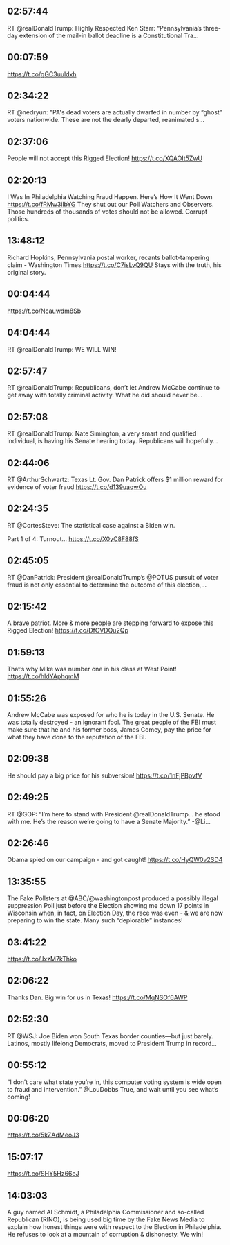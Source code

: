 ## 02:57:44
RT @realDonaldTrump: Highly Respected Ken Starr: “Pennsylvania’s three-day extension of the mail-in ballot deadline is a Constitutional Tra…
## 00:07:59
https://t.co/gGC3uuldxh
## 02:34:22
RT @nedryun: "PA's dead voters are actually dwarfed in number by “ghost” voters nationwide. These are not the dearly departed, reanimated s…
## 02:37:06
People will not accept this Rigged Election! https://t.co/XQAOIt5ZwU
## 02:20:13
I Was In Philadelphia Watching Fraud Happen. Here’s How It Went Down https://t.co/fRMw3ilbYG They shut out our Poll Watchers and Observers. Those hundreds of thousands of votes should not be allowed. Corrupt politics.
## 13:48:12
Richard Hopkins, Pennsylvania postal worker, recants ballot-tampering claim - Washington Times https://t.co/C7isLvQ9QU  Stays with the truth, his original story.
## 00:04:44
https://t.co/Ncauwdm8Sb
## 04:04:44
RT @realDonaldTrump: WE WILL WIN!
## 02:57:47
RT @realDonaldTrump: Republicans, don’t let Andrew McCabe continue to get away with totally criminal activity. What he did should never be…
## 02:57:08
RT @realDonaldTrump: Nate Simington, a very smart and qualified individual, is having his Senate hearing today. Republicans will hopefully…
## 02:44:06
RT @ArthurSchwartz: Texas Lt. Gov. Dan Patrick offers $1 million reward for evidence of voter fraud https://t.co/d139uaqwOu
## 02:24:35
RT @CortesSteve: The statistical case against a Biden win. 

Part 1 of 4: Turnout... https://t.co/X0yC8F88fS
## 02:45:05
RT @DanPatrick: President @realDonaldTrump’s @POTUS pursuit of voter fraud is not only essential to determine the outcome of this election,…
## 02:15:42
A brave patriot. More &amp; more people are stepping forward to expose this Rigged Election! https://t.co/DfOVDQu2Qp
## 01:59:13
That’s why Mike was number one in his class at West Point! https://t.co/hldYAphqmM
## 01:55:26
Andrew McCabe was exposed for who he is today in the U.S. Senate. He was totally destroyed - an ignorant fool. The great people of the FBI must make sure that he and his former boss, James Comey, pay the price for what they have done to the reputation of the FBI.
## 02:09:38
He should pay a big price for his subversion! https://t.co/1nFjPBpvfV
## 02:49:25
RT @GOP: “I’m here to stand with President @realDonaldTrump… he stood with me. He’s the reason we’re going to have a Senate Majority.” -@Li…
## 02:26:46
Obama spied on our campaign - and got caught! https://t.co/HyQW0v2SD4
## 13:35:55
The Fake Pollsters at @ABC/@washingtonpost produced a possibly illegal suppression Poll just before the Election showing me down 17 points in Wisconsin when, in fact, on Election Day, the race was even - &amp; we are now preparing to win the state. Many such “deplorable” instances!
## 03:41:22
https://t.co/JxzM7kThko
## 02:06:22
Thanks Dan. Big win for us in Texas! https://t.co/MqNSOf6AWP
## 02:52:30
RT @WSJ: Joe Biden won South Texas border counties—but just barely. Latinos, mostly lifelong Democrats, moved to President Trump in record…
## 00:55:12
“I don’t care what state you’re in, this computer voting system is wide open to fraud and intervention.” @LouDobbs  True, and wait until you see what’s coming!
## 00:06:20
https://t.co/5kZAdMeoJ3
## 15:07:17
https://t.co/SHY5Hz66eJ
## 14:03:03
A guy named Al Schmidt, a Philadelphia Commissioner and so-called Republican (RINO), is being used big time by the Fake  News Media to explain how honest things were with respect to the Election in Philadelphia. He refuses to look at a mountain of corruption &amp; dishonesty. We win!
